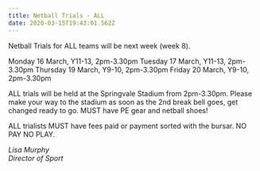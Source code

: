 ```yaml
---
title: Netball Trials - ALL
date: 2020-03-15T19:43:01.562Z
---
```

Netball Trials for ALL teams will be next week (week 8).  

Monday 16 March, Y11-13, 2pm-3.30pm
Tuesday 17 March, Y11-13, 2pm-3.30pm
Thursday 19 March, Y9-10, 2pm-3.30pm
Friday 20 March, Y9-10, 2pm-3.30pm

ALL trials will be held at the Springvale Stadium from 2pm-3.30pm. Please make your way to the stadium as soon as the 2nd break bell goes, get changed ready to go. MUST have PE gear and netball shoes!  

ALL trialists MUST have fees paid or payment sorted with the bursar. NO PAY NO PLAY.

*Lisa Murphy*  
*Director of Sport*